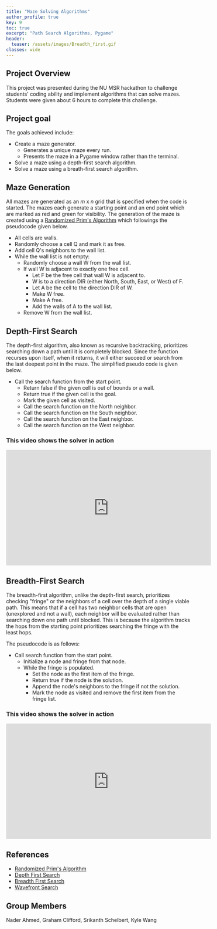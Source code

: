 ```yaml
---
title: "Maze Solving Algorithms"
author_profile: true
key: 9
toc: true
excerpt: "Path Search Algorithms, Pygame"
header:
  teaser: /assets/images/Breadth_first.gif
classes: wide
---
```


## Project Overview
This project was presented during the NU MSR hackathon to challenge students' coding ability and implement algorithms that can solve mazes. Students were given about 6 hours to complete this challenge.

## Project goal
The goals achieved include:
- Create a maze generator.
  - Generates a unique maze every run.
  - Presents the maze in a Pygame window rather than the terminal.
- Solve a maze using a depth-first search algorithm.
- Solve a maze using a breath-first search algorithm.

## Maze Generation
All mazes are generated as an *m* x *n* grid that is specified when the code is started. The mazes each generate a starting point and an end point which are marked as red and green for visibility. The generation of the maze is created using a [Randomized Prim's Algorithm](http://weblog.jamisbuck.org/2011/1/10/maze-generation-prim-s-algorithm) which followings the pseudocode given below.

- All cells are walls.
- Randomly choose a cell Q and mark it as free.
- Add cell Q's neighbors to the wall list.
- While the wall list is not empty:
    - Randomly choose a wall W from the wall list.
    - If wall W is adjacent to exactly one free cell.
       - Let F be the free cell that wall W is adjacent to.
       - W is to a direction DIR (either North, South, East, or West) of F.
       - Let A be the cell to the direction DIR of W.
       - Make W free.
       - Make A free.
       - Add the walls of A to the wall list.
    - Remove W from the wall list.

## Depth-First Search
The depth-first algorithm, also known as recursive backtracking, prioritizes searching down a path until it is completely blocked. Since the function recurses upon itself, when it returns, it will either succeed or search from the last deepest point in the maze. The simplified pseudo code is given below.

- Call the search function from the start point.
  - Return false if the given cell is out of bounds or a wall.
  - Return true if the given cell is the goal.
  - Mark the given cell as visited.
  - Call the search function on the North neighbor.
  - Call the search function on the South neighbor.
  - Call the search function on the East neighbor.
  - Call the search function on the West neighbor.

### This video shows the solver in action
<iframe width="560" height="315" src="https://www.youtube.com/embed/59795WfWeAc?si=g16I8HvcB6THJg3-" title="YouTube video player" frameborder="0" allow="accelerometer; autoplay; clipboard-write; encrypted-media; gyroscope; picture-in-picture; web-share" allowfullscreen></iframe>

## Breadth-First Search
The breadth-first algorithm, unlike the depth-first search, prioritizes checking "fringe" or the neighbors of a cell over the depth of a single viable path. This means that if a cell has two neighbor cells that are open (unexplored and not a wall), each neighbor will be evaluated rather than searching down one path until blocked. This is because the algorithm tracks the hops from the starting point prioritizes searching the fringe with the least hops. 

The pseudocode is as follows:
- Call search function from the start point.
  - Initialize a node and fringe from that node.
  - While the fringe is populated.
    - Set the node as the first item of the fringe.
    - Return true if the node is the solution.
    - Append the node's neighbors to the fringe if not the solution.
    - Mark the node as visited and remove the first item from the fringe list.

### This video shows the solver in action
<iframe width="560" height="315" src="https://www.youtube.com/embed/UAQkEDxIy_c?si=3BGAfT7a5WxGZCMi" title="YouTube video player" frameborder="0" allow="accelerometer; autoplay; clipboard-write; encrypted-media; gyroscope; picture-in-picture; web-share" allowfullscreen></iframe>

## References
- [Randomized Prim's Algorithm](http://weblog.jamisbuck.org/2011/1/10/maze-generation-prim-s-algorithm)
- [Depth First Search](https://web.archive.org/web/20200125173604/https://www.cs.bu.edu/teaching/alg/maze/)
- [Breadth First Search](https://www.personal.kent.edu/~rmuhamma/Algorithms/MyAlgorithms/GraphAlgor/breadthSearch.htm)
- [Wavefront Search](https://www.cs.tufts.edu/comp/150IR/labs/wavefront.html)

## Group Members
Nader Ahmed, Graham Clifford, Srikanth Schelbert, Kyle Wang
